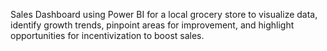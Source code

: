 Sales Dashboard using Power BI for a local grocery store to visualize data, identify growth trends, pinpoint areas for improvement, and highlight opportunities for incentivization to boost sales.
